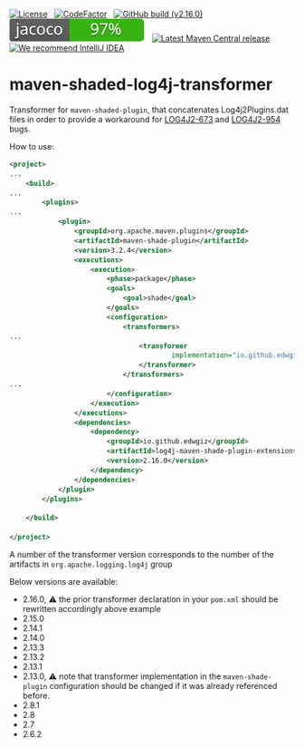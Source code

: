 [![License](https://img.shields.io/badge/License-Apache%202.0-blue.svg)](https://opensource.org/licenses/Apache-2.0)
&nbsp; [![CodeFactor](https://www.codefactor.io/repository/github/edwgiz/maven-shaded-log4j-transformer/badge/master)](https://www.codefactor.io/repository/github/edwgiz/maven-shaded-log4j-transformer/overview/master)
&nbsp; [![GitHub build (v2.16.0)](https://img.shields.io/github/workflow/status/edwgiz/maven-shaded-log4j-transformer/Java%20CI/master?&label=Build%20v2.16.0&logo=github)](https://github.com/edwgiz/maven-shaded-log4j-transformer/actions/workflows/maven.yml?query=workflow%3AJava+branch%3Amaster)
&nbsp; ![Test Coverage](.readme/jacoco.svg)
&nbsp; [![Latest Maven Central release](https://img.shields.io/maven-central/v/io.github.edwgiz/log4j-maven-shade-plugin-extensions.svg?logo=java)](http://mvnrepository.com/artifact/io.github.edwgiz/log4j-maven-shade-plugin-extensions)
&nbsp; [![We recommend IntelliJ IDEA](http://amihaiemil.github.io/images/intellij-idea-recommend.svg)](https://www.jetbrains.com/idea/)

# maven-shaded-log4j-transformer
Transformer for `maven-shaded-plugin`, that concatenates Log4j2Plugins.dat files
in order to provide a workaround for [LOG4J2-673](https://issues.apache.org/jira/browse/LOG4J2-673) and
[LOG4J2-954](https://issues.apache.org/jira/browse/LOG4J2-954) bugs.

How to use:
```xml
<project>
...
    <build>
...
        <plugins>
...
            <plugin>
                <groupId>org.apache.maven.plugins</groupId>
                <artifactId>maven-shade-plugin</artifactId>
                <version>3.2.4</version>
                <executions>
                    <execution>
                        <phase>package</phase>
                        <goals>
                            <goal>shade</goal>
                        </goals>
                        <configuration>
                            <transformers>
...
                                <transformer
                                        implementation="io.github.edwgiz.log4j.maven.plugins.shade.transformer.Log4j2PluginCacheFileTransformer">
                                </transformer>
                            </transformers>
...
                        </configuration>
                    </execution>
                </executions>
                <dependencies>
                    <dependency>
                        <groupId>io.github.edwgiz</groupId>
                        <artifactId>log4j-maven-shade-plugin-extensions</artifactId>
                        <version>2.16.0</version>
                    </dependency>
                </dependencies>
            </plugin>
        </plugins>

    </build>

</project>
```

A number of the transformer version corresponds to the number of the artifacts in `org.apache.logging.log4j` group

Below versions are available:
- 2.16.0, :warning: the prior transformer declaration in your `pom.xml` should be rewritten accordingly above example
- 2.15.0
- 2.14.1
- 2.14.0
- 2.13.3
- 2.13.2
- 2.13.1
- 2.13.0, :warning: note that transformer implementation in the `maven-shade-plugin` configuration should be changed if it was already referenced before.
- 2.8.1
- 2.8
- 2.7
- 2.6.2
